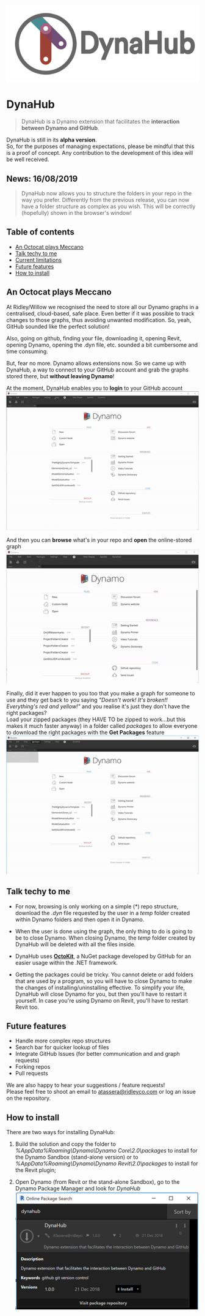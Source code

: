 ![DynaHub Logo](/imgs/DynaHubLogo.png)

# DynaHub
>DynaHub is a Dynamo extension that facilitates the **interaction between Dynamo and GitHub**.

DynaHub is still in its **alpha version**.  
So, for the purposes of managing expectations, please be mindful that this is a proof of concept. Any contribution to the development of this idea will be well received.

## News: 16/08/2019
>DynaHub now allows you to structure the folders in your repo in the way you prefer. Differently from the previous release, you can now have a folder structure as complex as you wish. This will be correctly (hopefully) shown in the browser's window!

## Table of contents
* [An Octocat plays Meccano](#an-octocat-plays-meccano)
* [Talk techy to me](#talk-techy-to-me)
* [Current limitations](#current-limitations)
* [Future features](#future-features)
* [How to install](#how-to-install)

## An Octocat plays Meccano
At Ridley/Willow we recognised the need to store all our Dynamo graphs in a centralised, cloud-based, safe place. Even better if it was possible to track changes to those graphs, thus avoiding unwanted modification. So, yeah, GitHub sounded like the perfect solution!

Also, going on github, finding your file, downloading it, opening Revit, opening Dynamo, opening the .dyn file, etc. sounded a bit cumbersome and time consuming.

But, fear no more. Dynamo allows extensions now. So we came up with DynaHub, a way to connect to your GitHub account and grab the graphs stored there, but **without leaving Dynamo**!

At the moment, DynaHub enables you to **login** to your GitHub account  
![DynaHub Login](/imgs/Login_updated.gif)

And then you can **browse** what's in your repo and **open** the online-stored graph  
![DynaHub Browse](/imgs/Browse.gif)

Finally, did it ever happen to you too that you make a graph for someone to use and they get back to you saying _"Doesn't work! It's broken!! Everything's red and yellow!"_ and you realise it's just they don't have the right packages?  
Load your zipped packages (they HAVE TO be zipped to work...but this makes it much faster anyway) in a folder called _packages_ to allow everyone to download the right packages with the **Get Packages** feature
![DynaHub Get Packages](/imgs/GetPackages.gif)

## Talk techy to me
* For now, browsing is only working on a simple (*) repo structure, download the _.dyn_ file requested by the user in a _temp_ folder created within Dynamo folders and then open it in Dynamo.

* When the user is done using the graph, the only thing to do is going to be to close Dynamo. When closing Dynamo, the _temp_ folder created by DynaHub will be deleted with all the files inside.

* DynaHub uses **[OctoKit](https://github.com/octokit/octokit.net)**, a NuGet package developed by GitHub for an easier usage within the .NET framework.

* Getting the packages could be tricky. You cannot delete or add folders that are used by a program, so you will have to close Dynamo to make the changes of installing/uninstalling effective. To simplify your life, DynaHub will close Dynamo for you, but then you'll have to restart it yourself. In case you're using Dynamo on Revit, you'll have to restart Revit too.

## Future features
* Handle more complex repo structures
* Search bar for quicker lookup of files
* Integrate GitHub Issues (for better communication and and graph requests)
* Forking repos
* Pull requests

We are also happy to hear your suggestions / feature requests!  
Please feel free to shoot an email to atassera@ridleyco.com or log an issue on the repository.

## How to install
There are two ways for installing DynaHub:  
1. Build the solution and copy the folder to _%AppData%Roaming\Dynamo\Dynamo Core\2.0\packages_ to install for the Dynamo Sandbox (stand-alone version) or to _%AppData%Roaming\Dynamo\Dynamo Revit\2.0\packages_ to install for the Revit plugin;

2. Open Dynamo (from Revit or the stand-alone Sandbox), go to the Dynamo Package Manager and look for _DynaHub_  
![DynaHub PM](/imgs/PackageManager.png)